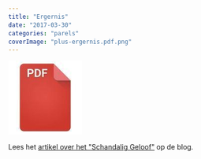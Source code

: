 ```yaml
---
title: "Ergernis"
date: "2017-03-30"
categories: "parels"
coverImage: "plus-ergernis.pdf.png"
---
```


<!--more-->

[![pdf](images/2bdd26a893f94f1d69b5a89ee751a599-150x150.jpg)](https://storage.googleapis.com/geloven-leren/printerboekjes/plus-ergernis.pdf)

Lees het [artikel over het "Schandalig Geloof"](/blog/schandalig-geloof/) op de blog.
